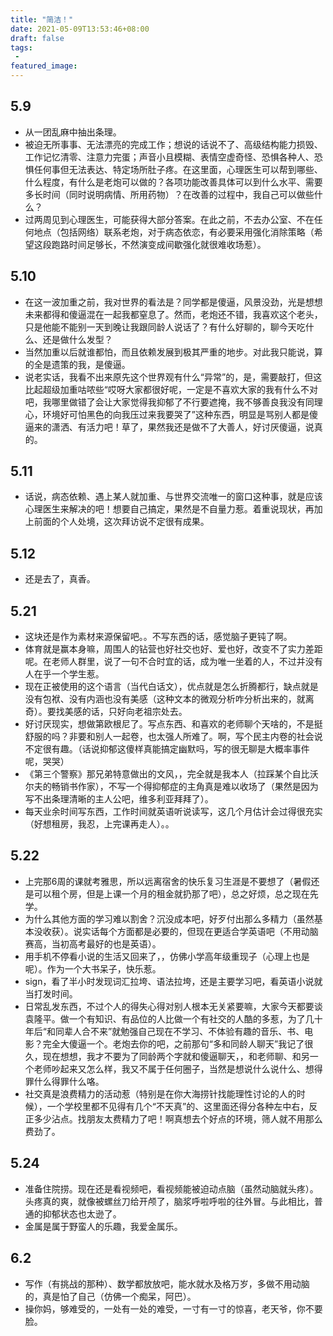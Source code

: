 ```yaml
---
title: "简洁！"
date: 2021-05-09T13:53:46+08:00
draft: false
tags:
 - 
featured_image:
---
```

## 5.9
- 从一团乱麻中抽出条理。
- 被迫无所事事、无法漂亮的完成工作；想说的话说不了、高级结构能力损毁、工作记忆清零、注意力完蛋；声音小且模糊、表情空虚奇怪、恐惧各种人、恐惧任何事但无法表达、特定场所肚子疼。在这里面，心理医生可以帮到哪些、什么程度，有什么是老炮可以做的？各项功能改善具体可以到什么水平、需要多长时间（同时说明病情、所用药物）？在改善的过程中，我自己可以做些什么？
- 过两周见到心理医生，可能获得大部分答案。在此之前，不去办公室、不在任何地点（包括网络）联系老炮，对于病态依恋，有必要采用强化消除策略（希望这段跑路时间足够长，不然演变成间歇强化就很难收场惹）。
## 5.10
- 在这一波加重之前，我对世界的看法是？同学都是傻逼，风景没劲，光是想想未来都得和傻逼混在一起我都窒息了。然而，老炮还不错，我喜欢这个老头，只是他能不能别一天到晚让我跟同龄人说话了？有什么好聊的，聊今天吃什么、还是做什么发型？
- 当然加重以后就谁都怕，而且依赖发展到极其严重的地步。对此我只能说，算的全是遗策的我，是傻逼。
- 说老实话，我看不出来原先这个世界观有什么“异常”的，是，需要敲打，但这比起超级加重咕哝些“哎呀大家都很好呢，一定是不喜欢大家的我有什么不对吧，我哪里做错了会让大家觉得我抑郁了不行要遮掩，我不够善良我没有同理心，环境好可怕黑色的向我压过来我要哭了”这种东西，明显是骂别人都是傻逼来的潇洒、有活力吧！草了，果然我还是做不了大善人，好讨厌傻逼，说真的。
## 5.11
- 话说，病态依赖、遇上某人就加重、与世界交流唯一的窗口这种事，就是应该心理医生来解决的吧！想要自己搞定，果然是不自量力惹。着重说现状，再加上前面的个人处境，这次拜访说不定很有成果。
## 5.12
- 还是去了，真香。
## 5.21
- 这块还是作为素材来源保留吧。。不写东西的话，感觉脑子更钝了啊。
- 体育就是赢本身嘛，周围人的钻营也好社交也好、爱也好，改变不了实力差距呢。在老师人群里，说了一句不合时宜的话，成为唯一坐着的人，不过并没有人在乎一个学生惹。
- 现在正被使用的这个语言（当代白话文），优点就是怎么折腾都行，缺点就是没有包袱、没有内涵也没有美感（这种文本的微观分析咋分析出来的，就离奇）。要找美感的话，只好向老祖宗处去。
- 好讨厌现实，想做第欧根尼了。写点东西、和喜欢的老师聊个天啥的，不是挺舒服的吗？非要和别人一起卷，也太强人所难了。啊，写个民主内卷的社会说不定很有趣。（话说抑郁这傻样真能搞定幽默吗，写的很无聊是大概率事件呢，哭哭）
- 《第三个警察》那兄弟特意做出的文风，，完全就是我本人（拉踩某个自比沃尔夫的畅销书作家），不写一个得抑郁症的主角真是难以收场了（果然是因为写不出条理清晰的主人公吧，维多利亚拜拜了）。
- 每天业余时间写东西，工作时间就英语听说读写，这几个月估计会过得很充实（好想租房，我忍，上完课再走人）。。
## 5.22
- 上完那6周的课就考雅思，所以远离宿舍的快乐复习生涯是不要想了（暑假还是可以租个房，但是上课一个月的租金就扔那了吧），总之好烦，总之现在先学。
- 为什么其他方面的学习难以割舍？沉没成本吧，好歹付出那么多精力（虽然基本没收获）。说实话每个方面都是必要的，但现在更适合学英语吧（不用动脑赛高，当初高考最好的也是英语）。
- 用手机不停看小说的生活又回来了，，仿佛小学高年级重现子（心理上也是呢）。作为一个大书呆子，快乐惹。
- sign，看了半小时发现词汇拉垮、语法拉垮，还是主要学习吧，看英语小说就当打发时间。
- 日常乱发东西，不过个人的得失心得对别人根本无关紧要嘛，大家今天都要谈袁隆平。做一个有知识、有品位的人比做一个有社交的人酷的多惹，为了几十年后“和同辈人合不来”就勉强自己现在不学习、不体验有趣的音乐、书、电影？完全大傻逼一个。老炮去你的吧，之前那句“多和同龄人聊天”我记了很久，现在想想，我才不要为了同龄两个字就和傻逼聊天，，和老师聊、和另一个老师吵起来又怎么样，我又不属于任何圈子，当然是想说什么说什么、想得罪什么得罪什么咯。
- 社交真是浪费精力的活动惹（特别是在你大海捞针找能理性讨论的人的时候），一个学校里都不见得有几个“不天真”的、这里面还得分各种左中右，反正多少沾点。找朋友太费精力了吧！啊真想去个好点的环境，筛人就不用那么费劲了。
## 5.24
- 准备住院捞。现在还是看视频吧，看视频能被迫动点脑（虽然动脑就头疼）。头疼真的爽，就像被螺丝刀给开颅了，脑浆呼啦呼啦的往外冒。与此相比，普通的抑郁状态也太逊了。
- 金属是属于野蛮人的乐趣，我爱金属乐。
## 6.2
- 写作（有挑战的那种）、数学都放放吧，能水就水及格万岁，多做不用动脑的，真是怕了自己（仿佛一个痴呆，阿巴）。
- 操你妈，够难受的，一处有一处的难受，一寸有一寸的惊喜，老天爷，你不要脸。